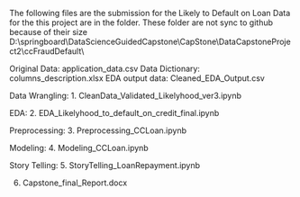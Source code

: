 The following files are the submission for the Likely to Default on Loan
Data for the this project are in the folder.  These folder are not sync to github because of their size
D:\springboard\DataScienceGuidedCapstone\CapStone\DataCapstoneProject2\ccFraudDefault\

Original Data:		application_data.csv
Data Dictionary: 	columns_description.xlsx
EDA output data:	Cleaned_EDA_Output.csv


Data Wrangling:
	1. CleanData_Validated_Likelyhood_ver3.ipynb

EDA:
	2.  EDA_Likelyhood_to_default_on_credit_final.ipynb

Preprocessing:
	3. Preprocessing_CCLoan.ipynb

Modeling:
	4. Modeling_CCLoan.ipynb

Story Telling:
	5. StoryTelling_LoanRepayment.ipynb


6. Capstone_final_Report.docx